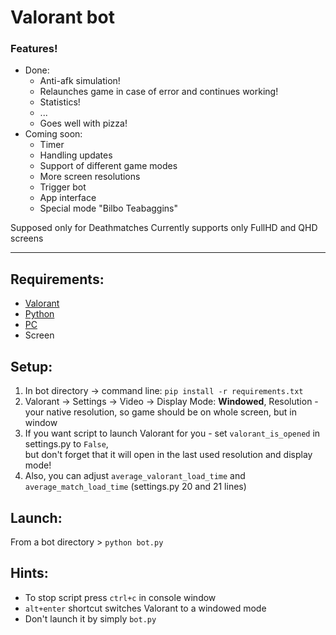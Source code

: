 # Valorant bot

### Features!
- Done:
    - Anti-afk simulation!
    - Relaunches game in case of error and continues working!
    - Statistics!
    - ...
    - Goes well with pizza!
- Coming soon:
    - Timer
    - Handling updates
    - Support of different game modes
    - More screen resolutions
    - Trigger bot
    - App interface
    - Special mode "Bilbo Teabaggins"


Supposed only for Deathmatches
Currently supports only FullHD and QHD screens

---

## Requirements:
- [Valorant](https://playvalorant.com/en-us/ "https://playvalorant.com/en-us/")
- [Python](https://www.python.org/downloads/ "https://www.python.org/downloads/")
- [PC](https://downloadmoreram.com/ "Go on, do it")
- Screen

## Setup:
1. In bot directory -> command line: `pip install -r requirements.txt`
2. Valorant -> Settings -> Video -> Display Mode: **Windowed**, Resolution - your native resolution, so game should be
on whole screen, but in window
3. If you want script to launch Valorant for you - set `valorant_is_opened` in settings.py to `False`,  
but don't forget that it will open in the last used resolution and display mode!
4. Also, you can adjust `average_valorant_load_time` 
and `average_match_load_time` (settings.py 20 and 21 lines)

## Launch:
From a bot directory > `python bot.py`  

## Hints:
- To stop script press `ctrl+c` in console window
- `alt+enter` shortcut switches Valorant to a windowed mode
- Don't launch it by simply `bot.py`
